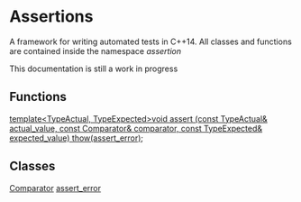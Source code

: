 # Assertions
A framework for writing automated tests in C++14.
All classes and functions are contained inside the namespace _assertion_

This documentation is still a work in progress

## Functions
[template<TypeActual, TypeExpected>void assert (const TypeActual& actual_value, const Comparator& comparator, const TypeExpected& expected_value) thow(assert_error)][function_assert];

## Classes
[Comparator][class_comparator]
[assert_error][class_assert_error]

[function_assert]: /documentation/function_assert.md
[class_comparator]: /documentation/class_comparator.md
[class_assert_error]: /documentation/class_assert_error.md
